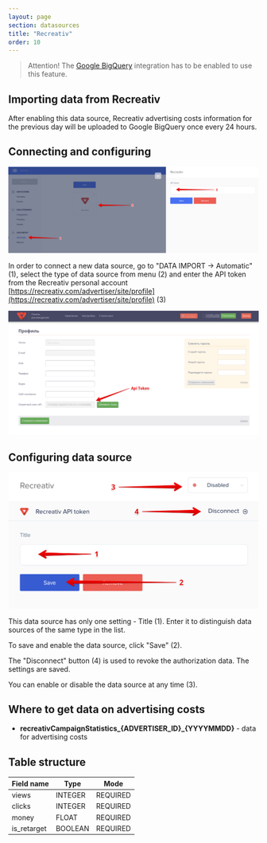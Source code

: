 ```yaml
---
layout: page
section: datasources
title: "Recreativ"
order: 10
---
```


> Attention! The [Google BigQuery](/integrations/google-bigquery) integration has to be enabled to use this feature.

## Importing data from Recreativ

After enabling this data source, Recreativ advertising costs information for the previous day will be uploaded to Google BigQuery once every 24 hours.

## Connecting and configuring

![](/img/recreativ.1.png)

In order to connect a new data source, go to "DATA IMPORT → Automatic" (1), select the type of data source from menu (2) and enter the API token from the Recreativ personal account [https://recreativ.com/advertiser/site/profile](https://recreativ.com/advertiser/site/profile) (3)

![](/img/recreativ.2.png)

## Configuring data source

![](/img/recreativ.3.png)


This data source has only one setting - Title (1). Enter it to distinguish data sources of the same type in the list.

To save and enable the data source, click "Save" (2).

The "Disconnect" button (4) is used to revoke the authorization data. The settings are saved.

You can enable or disable the data source at any time (3).

## Where to get data on advertising costs

- **recreativCampaignStatistics_{ADVERTISER_ID}_{YYYYMMDD}** - data for advertising costs

## Table structure

Field name|Type|Mode
--- | --- | ---
views | INTEGER | REQUIRED
clicks | INTEGER | REQUIRED
money | FLOAT | REQUIRED
is_retarget | BOOLEAN | REQUIRED
